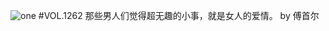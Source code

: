 ![one](http://image.wufazhuce.com/Fh0J294L5NiHkqjXZ44fZjcdT47z)
#VOL.1262
那些男人们觉得超无趣的小事，就是女人的爱情。 by 傅首尔